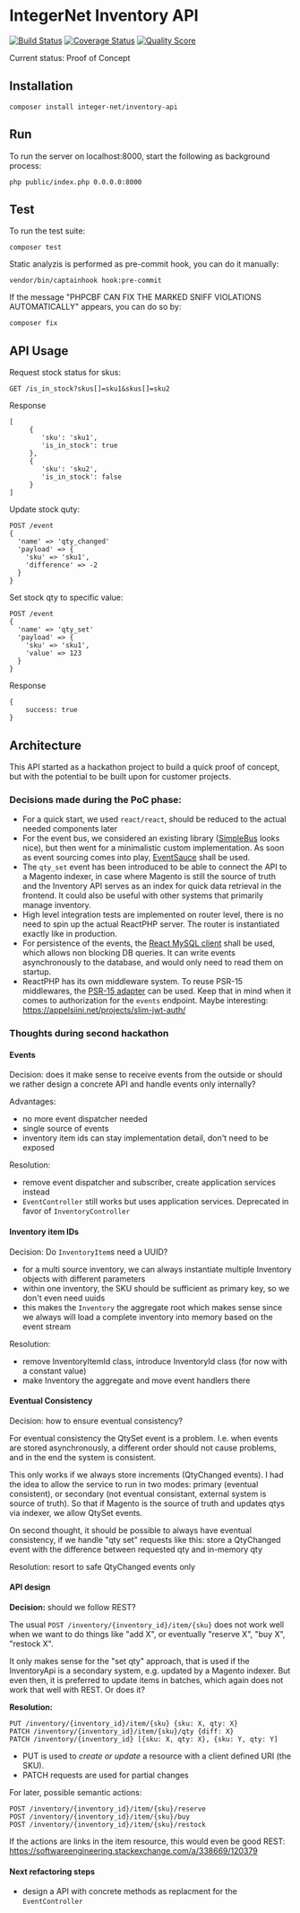 # IntegerNet Inventory API

[![Build Status][ico-travis]][link-travis]
[![Coverage Status][ico-scrutinizer]][link-scrutinizer]
[![Quality Score][ico-code-quality]][link-code-quality]

Current status: Proof of Concept

## Installation

```
composer install integer-net/inventory-api
```
## Run

To run the server on localhost:8000, start the following as background process:

```
php public/index.php 0.0.0.0:8000
```

## Test

To run the test suite:

```
composer test
```

Static analyzis is performed as pre-commit hook, you can do it manually:

```
vendor/bin/captainhook hook:pre-commit
```

If the message "PHPCBF CAN FIX THE MARKED SNIFF VIOLATIONS AUTOMATICALLY" appears, you can do so by:

```
composer fix
```

## API Usage

Request stock status for skus:
```
GET /is_in_stock?skus[]=sku1&skus[]=sku2
```

Response

```
[
     {
        'sku': 'sku1',
        'is_in_stock': true
     },
     {
        'sku': 'sku2',
        'is_in_stock': false
     }
]
```

Update stock quty:

```
POST /event
{
  'name' => 'qty_changed'
  'payload' => {
    'sku' => 'sku1',
    'difference' => -2
  }
}
```

Set stock qty to specific value:

```
POST /event
{
  'name' => 'qty_set'
  'payload' => {
    'sku' => 'sku1',
    'value' => 123
  }
}
```

Response
```
{
    success: true
}
```

## Architecture

This API started as a hackathon project to build a quick proof of concept, but with the potential to be built upon for customer projects.

### Decisions made during the PoC phase:

- For a quick start, we used `react/react`, should be reduced to the actual needed components later
- For the event bus, we considered an existing library ([SimpleBus](https://simplebus.io) looks nice), but then went for a minimalistic custom implementation. As soon as event sourcing comes into play, [EventSauce](https://eventsauce.io/) shall be used.
- The `qty_set` event has been introduced to be able to connect the API to a Magento indexer, in case where Magento is still the source of truth and the Inventory API serves as an index for quick data retrieval in the frontend. It could also be useful with other systems that primarily manage inventory.
- High level integration tests are implemented on router level, there is no need to spin up the actual ReactPHP server. The router is instantiated exactly like in production.
- For persistence of the events, the [React MySQL client](https://github.com/friends-of-reactphp/mysql) shall be used, which allows non blocking DB queries. It can write events asynchronously to the database, and would only need to read them on startup.
- ReactPHP has its own middleware system. To reuse PSR-15 middlewares, the [PSR-15 adapter](https://github.com/friends-of-reactphp/http-middleware-psr15-adapter) can be used. Keep that in mind when it comes to authorization for the `events` endpoint. Maybe interesting: https://appelsiini.net/projects/slim-jwt-auth/

### Thoughts during second hackathon

#### Events

Decision: does it make sense to receive events from the outside or should we rather design a concrete API and handle events only internally?

Advantages:
- no more event dispatcher needed
- single source of events
- inventory item ids can stay implementation detail, don't need to be exposed

Resolution:
- remove event dispatcher and subscriber, create application services instead
- `EventController` still works but uses application services. Deprecated in favor of `InventoryController`

#### Inventory item IDs

Decision: Do `InventoryItem`s need a UUID?

- for a multi source inventory, we can always instantiate multiple Inventory objects with different parameters
- within one inventory, the SKU should be sufficient as primary key, so we don't even need uuids
- this makes the `Inventory` the aggregate root which makes sense since we always will load a complete inventory into memory based on the event stream

Resolution:
- remove InventoryItemId class, introduce InventoryId class (for now with a constant value)
- make Inventory the aggregate and move event handlers there

#### Eventual Consistency

Decision: how to ensure eventual consistency?

For eventual consistency the QtySet event is a problem. I.e. when events are stored asynchronously, a different order should not cause problems, and in the end the system is consistent.

This only works if we always store increments (QtyChanged events). I had the idea to allow the service to run in two modes: primary (eventual consistent), or secondary (not eventual consistant, external system is source of truth). So that if Magento is the source of truth and updates qtys via indexer, we allow QtySet events.

On second thought, it should be possible to always have eventual consistency, if we handle "qty set" requests like this: store a QtyChanged event with the difference between requested qty and in-memory qty

Resolution: resort to safe QtyChanged events only

#### API design

**Decision:** should we follow REST?

The usual `POST /inventory/{inventory_id}/item/{sku}` does not work well when we want to do things like "add X", or eventually "reserve X", "buy X", "restock X".

It only makes sense for the "set qty" approach, that is used if the InventoryApi is a secondary system,
e.g. updated by a Magento indexer. But even then, it is preferred to update items in batches,
which again does not work that well with REST. Or does it?

**Resolution:**

```
PUT /inventory/{inventory_id}/item/{sku} {sku: X, qty: X}
PATCH /inventory/{inventory_id}/item/{sku}/qty {diff: X}
PATCH /inventory/{inventory_id} [{sku: X, qty: X}, {sku: Y, qty: Y]
```

- PUT is used to *create or update* a resource with a client defined URI (the SKU).
- PATCH requests are used for partial changes

For later, possible semantic actions:
```
POST /inventory/{inventory_id}/item/{sku}/reserve
POST /inventory/{inventory_id}/item/{sku}/buy
POST /inventory/{inventory_id}/item/{sku}/restock
```

If the actions are links in the item resource, this would even be good REST: https://softwareengineering.stackexchange.com/a/338669/120379


#### Next refactoring steps

- design a API with concrete methods as replacment for the `EventController`


[ico-version]: https://img.shields.io/packagist/v/integer-net/inventory-api.svg?style=flat-square
[ico-license]: https://img.shields.io/badge/license-MIT-brightgreen.svg?style=flat-square
[ico-travis]: https://img.shields.io/travis/integer-net/inventory-api/master.svg?style=flat-square
[ico-scrutinizer]: https://img.shields.io/scrutinizer/coverage/g/integer-net/inventory-api.svg?style=flat-square
[ico-code-quality]: https://img.shields.io/scrutinizer/g/integer-net/inventory-api.svg?style=flat-square
[ico-downloads]: https://img.shields.io/packagist/dt/integer-net/inventory-api.svg?style=flat-square

[link-packagist]: https://packagist.org/packages/integer-net/inventory-api
[link-travis]: https://travis-ci.org/integer-net/inventory-api
[link-scrutinizer]: https://scrutinizer-ci.com/g/integer-net/inventory-api/code-structure
[link-code-quality]: https://scrutinizer-ci.com/g/integer-net/inventory-api
[link-downloads]: https://packagist.org/packages/integer-net/inventory-api
[link-author]: https://github.com/schmengler
[link-contributors]: ../../contributors